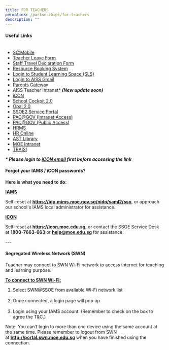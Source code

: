 ```yaml
---
title: FOR TEACHERS
permalink: /partnerships/for-teachers
description: ""
---
```

<h4><strong>Useful Links</strong><br /><br /></h4>
<ul>
<li><a href="https://scmobile.moe.edu.sg/" target="_blank" rel="noopener">SC:Mobile</a></li>
<li><a href="https://docs.google.com/a/moe.edu.sg/forms/viewform?id=14LhS5bJQF8QOpORjrNIUwcpDDuWFuE4Zclg8IMakX2k" target="_blank" rel="noopener">Teacher Leave Form</a></li>
<li><a href="https://form.gov.sg/5f839db957b6f30011da45ce" target="_blank" rel="noopener">Staff Travel Declaration Form</a></li>
<li><a href="https://rbs.avero-tech.com/login.html" target="_blank" rel="noopener">Resource Booking System</a></li>
<li><a href="https://vle.learning.moe.edu.sg/login" target="_blank" rel="noopener">Login to Student Learning Space (SLS)</a></li>
<li><a href="https://accounts.google.com/AccountChooser?sacu=1&amp;continue=https://mail.google.com/a/aiss.edu.sg&amp;hd=aiss.edu.sg#identifier" target="_blank" rel="noopener">Login to AISS Gmail</a></li>
<li><a href="https://pg.moe.edu.sg/" target="_blank" rel="noopener">Parents Gateway</a></li>
<li>AISS Teacher Intranet*&nbsp;<em><strong>(New update soon)</strong></em></li>
<li><a href="http://icon.moe.edu.sg/" target="_blank" rel="noopener">iCON</a></li>
<li><a href="https://schoolcockpit.moe.gov.sg/" target="_blank" rel="noopener">School Cockpit 2.0</a></li>
<li><a href="https://www.opal2.moe.edu.sg/" target="_blank" rel="noopener">Opal 2.0</a></li>
<li><a href="https://ssoe2.moe.edu.sg/" target="_blank" rel="noopener">SSOE2 Service Portal</a></li>
<li><a href="https://pacgov.agd.gov.sg/ipac/portal/jsp/login/index1.jsp" target="_blank" rel="noopener">PAC@GOV (Intranet Access)</a></li>
<li><a href="https://pacgov.agd.gov.sg/ipac/portal/jsp/login/index1.jsp" target="_blank" rel="noopener">PAC@GOV (Public Access)</a></li>
<li><a href="https://hrms.moe.gov.sg/CSTBsapwaAuth/UMELogin?RedirectPath=https://hrms.moe.gov.sg/irj/portal/" target="_blank" rel="noopener">HRMS</a></li>
<li><a href="http://intranet.moe.gov.sg/hronline/Pages/Home.aspx" target="_blank" rel="noopener">HR Online</a><br /></li>
<li><a href="https://readacademy.moe.edu.sg/cgi-bin/spydus.exe/MSGTRN/OPAC/HOME" target="_blank" rel="noopener">AST Library</a></li>
<li><a href="https://intranet.moe.gov.sg/Pages/Home.aspx" target="_blank" rel="noopener">MOE Intranet</a></li>
<li><a href="https://traisi.moe.gov.sg/AD/login.asp" target="_blank" rel="noopener">TRAISI</a></li>
</ul>
<p><em><strong>* Please login to&nbsp;<u>iCON email</u>&nbsp;first before accessing the link</strong></em></p>
<h4><strong>Forgot your IAMS / iCON passwords?</strong></h4>
<p><strong>Here is what you need to do:</strong></p>
<p><strong><u>IAMS</u></strong></p>
<p>Self-reset at&nbsp;<strong><a href="https://idp.mims.moe.gov.sg/nidp/saml2/sso" target="_blank" rel="noopener">https://idp.mims.moe.gov.sg/nidp/saml2/sso</a></strong>, or approach our school's IAMS local administrator for assistance.</p>
<p><strong><u>iCON</u></strong></p>
<p>Self-reset at&nbsp;<strong><a href="https://icon.moe.edu.sg/" target="">https://icon.moe.edu.sg</a></strong>, or contact the SSOE Service Desk at&nbsp;<strong>1800-7663-663</strong>&nbsp;or&nbsp;<strong><a href="mailto:help@moe.edu.sg" target="">help@moe.edu.sg</a></strong>&nbsp;for assistance.</p>
<p>---</p>
<h4><strong>Segregated Wireless Network (SWN)</strong></h4>
<p>Teacher may connect to SWN Wi-Fi network to access internet for teaching and learning purpose.</p>
<p><strong><u>To connect to SWN Wi-Fi:</u></strong></p>
<ol>
<li>Select SWN@SSOE from available Wi-Fi network list<br /><br /></li>
<li>Once connected, a login page will pop up.<br /><br /></li>
<li>Login using your IAMS account. (Remember to check on the box to agree the T&amp;C.)</li>
</ol>
<p>Note: You can&rsquo;t login to more than one device using the same account at the same time. Please&nbsp;remember to logout from SWN at&nbsp;<a href="http://portal.swn.moe.edu.sg/"><strong>http://portal.swn.moe.edu.sg</strong></a>&nbsp;when you have finished using the connection.</p>